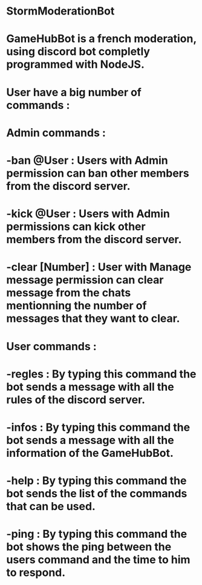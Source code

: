 # StormModerationBot
# GameHubBot is a french moderation, using discord bot completly programmed with NodeJS.
# User have a big number of commands :
# Admin commands :
# -ban @User : Users with Admin permission can ban other members from the discord server.
# -kick @User : Users with Admin permissions can kick other members from the discord server.
# -clear [Number] : User with Manage message permission can clear message from the chats mentionning the number of messages that they want to clear.
# User commands :
# -regles : By typing this command the bot sends a message with all the rules of the discord server.
# -infos : By typing this command the bot sends a message with all the information of the GameHubBot.
# -help : By typing this command the bot sends the list of the commands that can be used.
# -ping : By typing this command the bot shows the ping between the users command and the time to him to respond.
